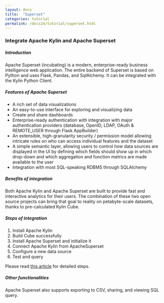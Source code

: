 ```yaml
---
layout: docs
title:  "Superset"
categories: tutorial
permalink: /docs24/tutorial/superset.html
---
```

### Integrate Apache Kylin and Apache Superset

##### Introduction
Apache Superset (incubating) is a modern, enterprise-ready business intelligence web application. The entire backend of Superset is based on Python and uses Flask, Pandas, and SqlAlchemy. It can be integrated with the Kylin Python Client.

##### Features of Apache Superset
* A rich set of data visualizations
* An easy-to-use interface for exploring and visualizing data
* Create and share dashboards
* Enterprise-ready authentication with integration with major authentication providers (database, OpenID, LDAP, OAuth & REMOTE_USER through Flask AppBuilder)
* An extensible, high-granularity security / permission model allowing intricate rules on who can access individual features and the dataset
* A simple semantic layer, allowing users to control how data sources are displayed in the UI by defining which fields should show up in which drop-down and which aggregation and function metrics are made available to the user
* Integration with most SQL-speaking RDBMS through SQLAlchemy

##### Benefits of integration
Both Apache Kylin and Apache Superset are built to provide fast and interactive analytics for their users. The combination of these two open source projects can bring that goal to reality on petabyte-scale datasets, thanks to pre-calculated Kylin Cube.

##### Steps of integration
1. Install Apache Kylin
2. Build Cube successfully
3. Install Apache Superset and initialize it
4. Connect Apache Kylin from ApacheSuperset
5. Configure a new data source
6. Test and query

Please read [this article](http://kylin.apache.org/blog/2018/01/01/kylin-and-superset/) for detailed steps.

##### Other functionalities
Apache Superset also supports exporting to CSV, sharing, and viewing SQL query.

